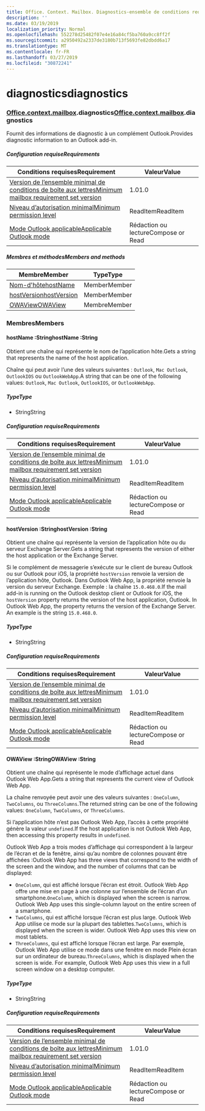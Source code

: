 ```yaml
---
title: Office. Context. Mailbox. Diagnostics-ensemble de conditions requises 1,7
description: ''
ms.date: 03/19/2019
localization_priority: Normal
ms.openlocfilehash: 552278d25482f07e4e16a84cf5ba760a9cc8ff2f
ms.sourcegitcommit: a2950492a2337de3180b713f5693fe82dbdd6a17
ms.translationtype: MT
ms.contentlocale: fr-FR
ms.lasthandoff: 03/27/2019
ms.locfileid: "30872241"
---
```

# <a name="diagnostics"></a><span data-ttu-id="33d26-102">diagnostics</span><span class="sxs-lookup"><span data-stu-id="33d26-102">diagnostics</span></span>

### <a name="officeofficemdcontextofficecontextmdmailboxofficecontextmailboxmddiagnostics"></a><span data-ttu-id="33d26-103">[Office](Office.md)[.context](Office.context.md)[.mailbox](Office.context.mailbox.md).diagnostics</span><span class="sxs-lookup"><span data-stu-id="33d26-103">[Office](Office.md)[.context](Office.context.md)[.mailbox](Office.context.mailbox.md).diagnostics</span></span>

<span data-ttu-id="33d26-104">Fournit des informations de diagnostic à un complément Outlook.</span><span class="sxs-lookup"><span data-stu-id="33d26-104">Provides diagnostic information to an Outlook add-in.</span></span>

##### <a name="requirements"></a><span data-ttu-id="33d26-105">Configuration requise</span><span class="sxs-lookup"><span data-stu-id="33d26-105">Requirements</span></span>

|<span data-ttu-id="33d26-106">Conditions requises</span><span class="sxs-lookup"><span data-stu-id="33d26-106">Requirement</span></span>| <span data-ttu-id="33d26-107">Valeur</span><span class="sxs-lookup"><span data-stu-id="33d26-107">Value</span></span>|
|---|---|
|[<span data-ttu-id="33d26-108">Version de l’ensemble minimal de conditions de boîte aux lettres</span><span class="sxs-lookup"><span data-stu-id="33d26-108">Minimum mailbox requirement set version</span></span>](/office/dev/add-ins/reference/requirement-sets/outlook-api-requirement-sets)| <span data-ttu-id="33d26-109">1.0</span><span class="sxs-lookup"><span data-stu-id="33d26-109">1.0</span></span>|
|[<span data-ttu-id="33d26-110">Niveau d’autorisation minimal</span><span class="sxs-lookup"><span data-stu-id="33d26-110">Minimum permission level</span></span>](/outlook/add-ins/understanding-outlook-add-in-permissions)| <span data-ttu-id="33d26-111">ReadItem</span><span class="sxs-lookup"><span data-stu-id="33d26-111">ReadItem</span></span>|
|[<span data-ttu-id="33d26-112">Mode Outlook applicable</span><span class="sxs-lookup"><span data-stu-id="33d26-112">Applicable Outlook mode</span></span>](/outlook/add-ins/#extension-points)| <span data-ttu-id="33d26-113">Rédaction ou lecture</span><span class="sxs-lookup"><span data-stu-id="33d26-113">Compose or Read</span></span>|

##### <a name="members-and-methods"></a><span data-ttu-id="33d26-114">Membres et méthodes</span><span class="sxs-lookup"><span data-stu-id="33d26-114">Members and methods</span></span>

| <span data-ttu-id="33d26-115">Membre</span><span class="sxs-lookup"><span data-stu-id="33d26-115">Member</span></span> | <span data-ttu-id="33d26-116">Type</span><span class="sxs-lookup"><span data-stu-id="33d26-116">Type</span></span> |
|--------|------|
| [<span data-ttu-id="33d26-117">Nom-d'hôte</span><span class="sxs-lookup"><span data-stu-id="33d26-117">hostName</span></span>](#hostname-string) | <span data-ttu-id="33d26-118">Member</span><span class="sxs-lookup"><span data-stu-id="33d26-118">Member</span></span> |
| [<span data-ttu-id="33d26-119">hostVersion</span><span class="sxs-lookup"><span data-stu-id="33d26-119">hostVersion</span></span>](#hostversion-string) | <span data-ttu-id="33d26-120">Member</span><span class="sxs-lookup"><span data-stu-id="33d26-120">Member</span></span> |
| [<span data-ttu-id="33d26-121">OWAView</span><span class="sxs-lookup"><span data-stu-id="33d26-121">OWAView</span></span>](#owaview-string) | <span data-ttu-id="33d26-122">Membre</span><span class="sxs-lookup"><span data-stu-id="33d26-122">Member</span></span> |

### <a name="members"></a><span data-ttu-id="33d26-123">Membres</span><span class="sxs-lookup"><span data-stu-id="33d26-123">Members</span></span>

####  <a name="hostname-string"></a><span data-ttu-id="33d26-124">hostName :String</span><span class="sxs-lookup"><span data-stu-id="33d26-124">hostName :String</span></span>

<span data-ttu-id="33d26-125">Obtient une chaîne qui représente le nom de l’application hôte.</span><span class="sxs-lookup"><span data-stu-id="33d26-125">Gets a string that represents the name of the host application.</span></span>

<span data-ttu-id="33d26-126">Chaîne qui peut avoir l’une des valeurs suivantes : `Outlook`, `Mac Outlook`, `OutlookIOS` ou `OutlookWebApp`.</span><span class="sxs-lookup"><span data-stu-id="33d26-126">A string that can be one of the following values: `Outlook`, `Mac Outlook`, `OutlookIOS`, or `OutlookWebApp`.</span></span>

##### <a name="type"></a><span data-ttu-id="33d26-127">Type</span><span class="sxs-lookup"><span data-stu-id="33d26-127">Type</span></span>

*   <span data-ttu-id="33d26-128">String</span><span class="sxs-lookup"><span data-stu-id="33d26-128">String</span></span>

##### <a name="requirements"></a><span data-ttu-id="33d26-129">Configuration requise</span><span class="sxs-lookup"><span data-stu-id="33d26-129">Requirements</span></span>

|<span data-ttu-id="33d26-130">Conditions requises</span><span class="sxs-lookup"><span data-stu-id="33d26-130">Requirement</span></span>| <span data-ttu-id="33d26-131">Valeur</span><span class="sxs-lookup"><span data-stu-id="33d26-131">Value</span></span>|
|---|---|
|[<span data-ttu-id="33d26-132">Version de l’ensemble minimal de conditions de boîte aux lettres</span><span class="sxs-lookup"><span data-stu-id="33d26-132">Minimum mailbox requirement set version</span></span>](/office/dev/add-ins/reference/requirement-sets/outlook-api-requirement-sets)| <span data-ttu-id="33d26-133">1.0</span><span class="sxs-lookup"><span data-stu-id="33d26-133">1.0</span></span>|
|[<span data-ttu-id="33d26-134">Niveau d’autorisation minimal</span><span class="sxs-lookup"><span data-stu-id="33d26-134">Minimum permission level</span></span>](/outlook/add-ins/understanding-outlook-add-in-permissions)| <span data-ttu-id="33d26-135">ReadItem</span><span class="sxs-lookup"><span data-stu-id="33d26-135">ReadItem</span></span>|
|[<span data-ttu-id="33d26-136">Mode Outlook applicable</span><span class="sxs-lookup"><span data-stu-id="33d26-136">Applicable Outlook mode</span></span>](/outlook/add-ins/#extension-points)| <span data-ttu-id="33d26-137">Rédaction ou lecture</span><span class="sxs-lookup"><span data-stu-id="33d26-137">Compose or Read</span></span>|

####  <a name="hostversion-string"></a><span data-ttu-id="33d26-138">hostVersion :String</span><span class="sxs-lookup"><span data-stu-id="33d26-138">hostVersion :String</span></span>

<span data-ttu-id="33d26-139">Obtient une chaîne qui représente la version de l’application hôte ou du serveur Exchange Server.</span><span class="sxs-lookup"><span data-stu-id="33d26-139">Gets a string that represents the version of either the host application or the Exchange Server.</span></span>

<span data-ttu-id="33d26-p101">Si le complément de messagerie s’exécute sur le client de bureau Outlook ou sur Outlook pour iOS, la propriété `hostVersion` renvoie la version de l’application hôte, Outlook. Dans Outlook Web App, la propriété renvoie la version du serveur Exchange. Exemple : la chaîne `15.0.468.0`.</span><span class="sxs-lookup"><span data-stu-id="33d26-p101">If the mail add-in is running on the Outlook desktop client or Outlook for iOS, the `hostVersion` property returns the version of the host application, Outlook. In Outlook Web App, the property returns the version of the Exchange Server. An example is the string `15.0.468.0`.</span></span>

##### <a name="type"></a><span data-ttu-id="33d26-143">Type</span><span class="sxs-lookup"><span data-stu-id="33d26-143">Type</span></span>

*   <span data-ttu-id="33d26-144">String</span><span class="sxs-lookup"><span data-stu-id="33d26-144">String</span></span>

##### <a name="requirements"></a><span data-ttu-id="33d26-145">Configuration requise</span><span class="sxs-lookup"><span data-stu-id="33d26-145">Requirements</span></span>

|<span data-ttu-id="33d26-146">Conditions requises</span><span class="sxs-lookup"><span data-stu-id="33d26-146">Requirement</span></span>| <span data-ttu-id="33d26-147">Valeur</span><span class="sxs-lookup"><span data-stu-id="33d26-147">Value</span></span>|
|---|---|
|[<span data-ttu-id="33d26-148">Version de l’ensemble minimal de conditions de boîte aux lettres</span><span class="sxs-lookup"><span data-stu-id="33d26-148">Minimum mailbox requirement set version</span></span>](/office/dev/add-ins/reference/requirement-sets/outlook-api-requirement-sets)| <span data-ttu-id="33d26-149">1.0</span><span class="sxs-lookup"><span data-stu-id="33d26-149">1.0</span></span>|
|[<span data-ttu-id="33d26-150">Niveau d’autorisation minimal</span><span class="sxs-lookup"><span data-stu-id="33d26-150">Minimum permission level</span></span>](/outlook/add-ins/understanding-outlook-add-in-permissions)| <span data-ttu-id="33d26-151">ReadItem</span><span class="sxs-lookup"><span data-stu-id="33d26-151">ReadItem</span></span>|
|[<span data-ttu-id="33d26-152">Mode Outlook applicable</span><span class="sxs-lookup"><span data-stu-id="33d26-152">Applicable Outlook mode</span></span>](/outlook/add-ins/#extension-points)| <span data-ttu-id="33d26-153">Rédaction ou lecture</span><span class="sxs-lookup"><span data-stu-id="33d26-153">Compose or Read</span></span>|

####  <a name="owaview-string"></a><span data-ttu-id="33d26-154">OWAView :String</span><span class="sxs-lookup"><span data-stu-id="33d26-154">OWAView :String</span></span>

<span data-ttu-id="33d26-155">Obtient une chaîne qui représente le mode d’affichage actuel dans Outlook Web App.</span><span class="sxs-lookup"><span data-stu-id="33d26-155">Gets a string that represents the current view of Outlook Web App.</span></span>

<span data-ttu-id="33d26-156">La chaîne renvoyée peut avoir une des valeurs suivantes : `OneColumn`, `TwoColumns`, ou `ThreeColumns`.</span><span class="sxs-lookup"><span data-stu-id="33d26-156">The returned string can be one of the following values: `OneColumn`, `TwoColumns`, or `ThreeColumns`.</span></span>

<span data-ttu-id="33d26-157">Si l’application hôte n’est pas Outlook Web App, l’accès à cette propriété génère la valeur `undefined`.</span><span class="sxs-lookup"><span data-stu-id="33d26-157">If the host application is not Outlook Web App, then accessing this property results in `undefined`.</span></span>

<span data-ttu-id="33d26-158">Outlook Web App a trois modes d’affichage qui correspondent à la largeur de l’écran et de la fenêtre, ainsi qu’au nombre de colonnes pouvant être affichées :</span><span class="sxs-lookup"><span data-stu-id="33d26-158">Outlook Web App has three views that correspond to the width of the screen and the window, and the number of columns that can be displayed:</span></span>

*   <span data-ttu-id="33d26-p102">`OneColumn`, qui est affiché lorsque l’écran est étroit. Outlook Web App offre une mise en page à une colonne sur l’ensemble de l’écran d’un smartphone.</span><span class="sxs-lookup"><span data-stu-id="33d26-p102">`OneColumn`, which is displayed when the screen is narrow. Outlook Web App uses this single-column layout on the entire screen of a smartphone.</span></span>
*   <span data-ttu-id="33d26-p103">`TwoColumns`, qui est affiché lorsque l’écran est plus large. Outlook Web App utilise ce mode sur la plupart des tablettes.</span><span class="sxs-lookup"><span data-stu-id="33d26-p103">`TwoColumns`, which is displayed when the screen is wider. Outlook Web App uses this view on most tablets.</span></span>
*   <span data-ttu-id="33d26-p104">`ThreeColumns`, qui est affiché lorsque l’écran est large. Par exemple, Outlook Web App utilise ce mode dans une fenêtre en mode Plein écran sur un ordinateur de bureau.</span><span class="sxs-lookup"><span data-stu-id="33d26-p104">`ThreeColumns`, which is displayed when the screen is wide. For example, Outlook Web App uses this view in a full screen window on a desktop computer.</span></span>

##### <a name="type"></a><span data-ttu-id="33d26-165">Type</span><span class="sxs-lookup"><span data-stu-id="33d26-165">Type</span></span>

*   <span data-ttu-id="33d26-166">String</span><span class="sxs-lookup"><span data-stu-id="33d26-166">String</span></span>

##### <a name="requirements"></a><span data-ttu-id="33d26-167">Configuration requise</span><span class="sxs-lookup"><span data-stu-id="33d26-167">Requirements</span></span>

|<span data-ttu-id="33d26-168">Conditions requises</span><span class="sxs-lookup"><span data-stu-id="33d26-168">Requirement</span></span>| <span data-ttu-id="33d26-169">Valeur</span><span class="sxs-lookup"><span data-stu-id="33d26-169">Value</span></span>|
|---|---|
|[<span data-ttu-id="33d26-170">Version de l’ensemble minimal de conditions de boîte aux lettres</span><span class="sxs-lookup"><span data-stu-id="33d26-170">Minimum mailbox requirement set version</span></span>](/office/dev/add-ins/reference/requirement-sets/outlook-api-requirement-sets)| <span data-ttu-id="33d26-171">1.0</span><span class="sxs-lookup"><span data-stu-id="33d26-171">1.0</span></span>|
|[<span data-ttu-id="33d26-172">Niveau d’autorisation minimal</span><span class="sxs-lookup"><span data-stu-id="33d26-172">Minimum permission level</span></span>](/outlook/add-ins/understanding-outlook-add-in-permissions)| <span data-ttu-id="33d26-173">ReadItem</span><span class="sxs-lookup"><span data-stu-id="33d26-173">ReadItem</span></span>|
|[<span data-ttu-id="33d26-174">Mode Outlook applicable</span><span class="sxs-lookup"><span data-stu-id="33d26-174">Applicable Outlook mode</span></span>](/outlook/add-ins/#extension-points)| <span data-ttu-id="33d26-175">Rédaction ou lecture</span><span class="sxs-lookup"><span data-stu-id="33d26-175">Compose or Read</span></span>|
